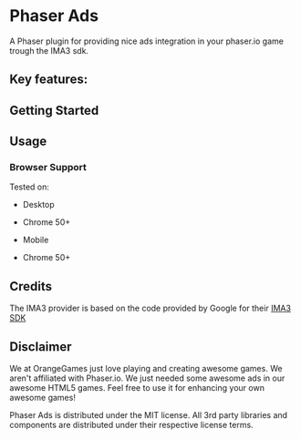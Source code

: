 Phaser Ads
==========
A Phaser plugin for providing nice ads integration in your phaser.io game trough the IMA3 sdk.

Key features:
 -

Getting Started
---------------

Usage
-----



### Browser Support
Tested on:
 - Desktop
  * Chrome 50+
 - Mobile
  * Chrome 50+

Credits
-------
The IMA3 provider is based on the code provided by Google for their [IMA3 SDK](https://github.com/googleads/googleads-ima-html5/releases)

Disclaimer
----------
We at OrangeGames just love playing and creating awesome games. We aren't affiliated with Phaser.io. We just needed some awesome ads in our awesome HTML5 games. Feel free to use it for enhancing your own awesome games!

Phaser Ads is distributed under the MIT license. All 3rd party libraries and components are distributed under their
respective license terms.